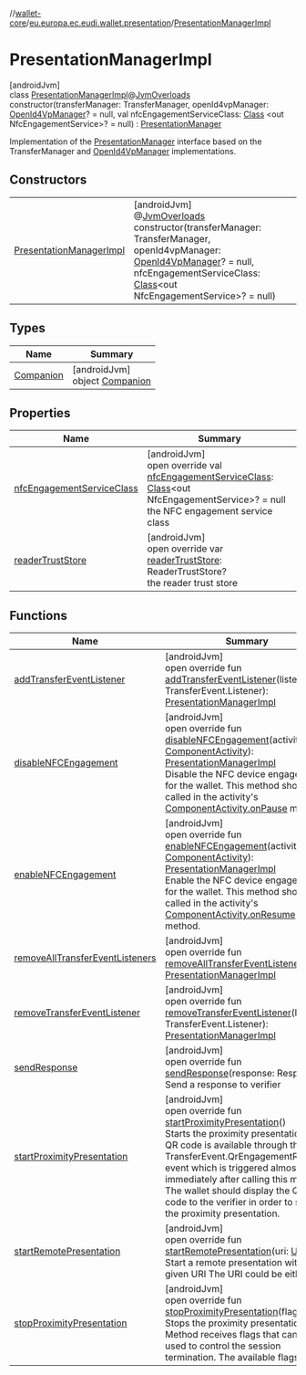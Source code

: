 //[wallet-core](../../../index.md)/[eu.europa.ec.eudi.wallet.presentation](../index.md)/[PresentationManagerImpl](index.md)

# PresentationManagerImpl

[androidJvm]\
class [PresentationManagerImpl](index.md)@[JvmOverloads](https://kotlinlang.org/api/latest/jvm/stdlib/kotlin.jvm/-jvm-overloads/index.html)
constructor(transferManager: TransferManager,
openId4vpManager: [OpenId4VpManager](../../eu.europa.ec.eudi.wallet.transfer.openId4vp/-open-id4-vp-manager/index.md)? =
null, val
nfcEngagementServiceClass: [Class](https://developer.android.com/reference/kotlin/java/lang/Class.html)
&lt;out NfcEngagementService&gt;? = null) : [PresentationManager](../-presentation-manager/index.md)

Implementation of the [PresentationManager](../-presentation-manager/index.md) interface based on
the TransferManager
and [OpenId4VpManager](../../eu.europa.ec.eudi.wallet.transfer.openId4vp/-open-id4-vp-manager/index.md)
implementations.

## Constructors

|                                                          |                                                                                                                                                                                                                                                                                                                                                                                                                                                     |
|----------------------------------------------------------|-----------------------------------------------------------------------------------------------------------------------------------------------------------------------------------------------------------------------------------------------------------------------------------------------------------------------------------------------------------------------------------------------------------------------------------------------------|
| [PresentationManagerImpl](-presentation-manager-impl.md) | [androidJvm]<br>@[JvmOverloads](https://kotlinlang.org/api/latest/jvm/stdlib/kotlin.jvm/-jvm-overloads/index.html)<br>constructor(transferManager: TransferManager, openId4vpManager: [OpenId4VpManager](../../eu.europa.ec.eudi.wallet.transfer.openId4vp/-open-id4-vp-manager/index.md)? = null, nfcEngagementServiceClass: [Class](https://developer.android.com/reference/kotlin/java/lang/Class.html)&lt;out NfcEngagementService&gt;? = null) |

## Types

| Name                             | Summary                                                 |
|----------------------------------|---------------------------------------------------------|
| [Companion](-companion/index.md) | [androidJvm]<br>object [Companion](-companion/index.md) |

## Properties

| Name                                                         | Summary                                                                                                                                                                                                                                                  |
|--------------------------------------------------------------|----------------------------------------------------------------------------------------------------------------------------------------------------------------------------------------------------------------------------------------------------------|
| [nfcEngagementServiceClass](nfc-engagement-service-class.md) | [androidJvm]<br>open override val [nfcEngagementServiceClass](nfc-engagement-service-class.md): [Class](https://developer.android.com/reference/kotlin/java/lang/Class.html)&lt;out NfcEngagementService&gt;? = null<br>the NFC engagement service class |
| [readerTrustStore](reader-trust-store.md)                    | [androidJvm]<br>open override var [readerTrustStore](reader-trust-store.md): ReaderTrustStore?<br>the reader trust store                                                                                                                                 |

## Functions

| Name                                                                      | Summary                                                                                                                                                                                                                                                                                                                                                                                                                                                                                     |
|---------------------------------------------------------------------------|---------------------------------------------------------------------------------------------------------------------------------------------------------------------------------------------------------------------------------------------------------------------------------------------------------------------------------------------------------------------------------------------------------------------------------------------------------------------------------------------|
| [addTransferEventListener](add-transfer-event-listener.md)                | [androidJvm]<br>open override fun [addTransferEventListener](add-transfer-event-listener.md)(listener: TransferEvent.Listener): [PresentationManagerImpl](index.md)                                                                                                                                                                                                                                                                                                                         |
| [disableNFCEngagement](disable-n-f-c-engagement.md)                       | [androidJvm]<br>open override fun [disableNFCEngagement](disable-n-f-c-engagement.md)(activity: [ComponentActivity](https://developer.android.com/reference/kotlin/androidx/activity/ComponentActivity.html)): [PresentationManagerImpl](index.md)<br>Disable the NFC device engagement for the wallet. This method should be called in the activity's [ComponentActivity.onPause](https://developer.android.com/reference/kotlin/androidx/activity/ComponentActivity.html#onpause) method. |
| [enableNFCEngagement](enable-n-f-c-engagement.md)                         | [androidJvm]<br>open override fun [enableNFCEngagement](enable-n-f-c-engagement.md)(activity: [ComponentActivity](https://developer.android.com/reference/kotlin/androidx/activity/ComponentActivity.html)): [PresentationManagerImpl](index.md)<br>Enable the NFC device engagement for the wallet. This method should be called in the activity's [ComponentActivity.onResume](https://developer.android.com/reference/kotlin/androidx/activity/ComponentActivity.html#onresume) method.  |
| [removeAllTransferEventListeners](remove-all-transfer-event-listeners.md) | [androidJvm]<br>open override fun [removeAllTransferEventListeners](remove-all-transfer-event-listeners.md)(): [PresentationManagerImpl](index.md)                                                                                                                                                                                                                                                                                                                                          |
| [removeTransferEventListener](remove-transfer-event-listener.md)          | [androidJvm]<br>open override fun [removeTransferEventListener](remove-transfer-event-listener.md)(listener: TransferEvent.Listener): [PresentationManagerImpl](index.md)                                                                                                                                                                                                                                                                                                                   |
| [sendResponse](send-response.md)                                          | [androidJvm]<br>open override fun [sendResponse](send-response.md)(response: Response)<br>Send a response to verifier                                                                                                                                                                                                                                                                                                                                                                       |
| [startProximityPresentation](start-proximity-presentation.md)             | [androidJvm]<br>open override fun [startProximityPresentation](start-proximity-presentation.md)()<br>Starts the proximity presentation. The QR code is available through the TransferEvent.QrEngagementReady event which is triggered almost immediately after calling this method. The wallet should display the QR code to the verifier in order to start the proximity presentation.                                                                                                     |
| [startRemotePresentation](start-remote-presentation.md)                   | [androidJvm]<br>open override fun [startRemotePresentation](start-remote-presentation.md)(uri: [Uri](https://developer.android.com/reference/kotlin/android/net/Uri.html))<br>Start a remote presentation with the given URI The URI could be either                                                                                                                                                                                                                                        |
| [stopProximityPresentation](stop-proximity-presentation.md)               | [androidJvm]<br>open override fun [stopProximityPresentation](stop-proximity-presentation.md)(flags: [Int](https://kotlinlang.org/api/latest/jvm/stdlib/kotlin/-int/index.html))<br>Stops the proximity presentation. Method receives flags that can be used to control the session termination. The available flags are:                                                                                                                                                                   |

